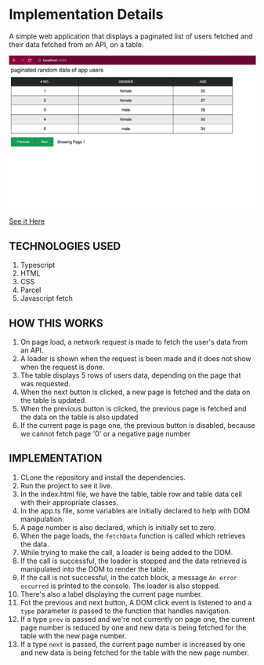 # Implementation Details

A simple web application that displays a paginated list of users fetched and their data fetched from an API,  on a table.

<img src="./assets/demo.jpg" />

[See it Here](https://sage-centaur-f71cca.netlify.app)

## TECHNOLOGIES USED
1. Typescript
2. HTML
3. CSS
4. Parcel
5. Javascript fetch

## HOW THIS WORKS
1. On page load, a network request is made to fetch the user's data from an API. 
2. A loader is shown when the request is been made  and it does not show when the request is done. 
3. The table displays 5 rows of users data, depending on the page that was requested. 
4. When the next button is clicked, a new page is fetched and the data on the table is updated.
5. When the previous button is clicked, the previous page is fetched and the data on the table is also updated
6. If the current page is page one, the previous button is disabled, because we cannot fetch page '0' or a negative page number

## IMPLEMENTATION
1. CLone the repository and install the dependencies.
2. Run the project to see it live.
3. In the index.html file, we have the table, table row and table data cell with their appropriate classes.
4. In the app.ts file, some variables are initially declared to help with DOM manipulation.
5. A page number is also declared, which is initially set to zero. 
6. When the page loads, the `fetchData` function is called  which retrieves the data.
8. While trying to make the call, a loader is being added to the DOM.
7. If the call is successful, the loader is stopped and the data retrieved is manipulated into the DOM to render the table.
8. If the call is not successful, in the catch block, a message `An error occurred` is printed to the console. The loader is also stopped.
8. There's also a label displaying the current page number.
9. Fot the previous and next button, A DOM click event is listened to and a `type` parameter is passed to the function that handles navigation.
10. If a type `prev` is passed and we're not currently on page one, the current page number is reduced by one and new data is being fetched for the table with the new page number.
11. If a type `next` is passed, the current page number is increased by one and new data is being fetched for the table with the new page number.